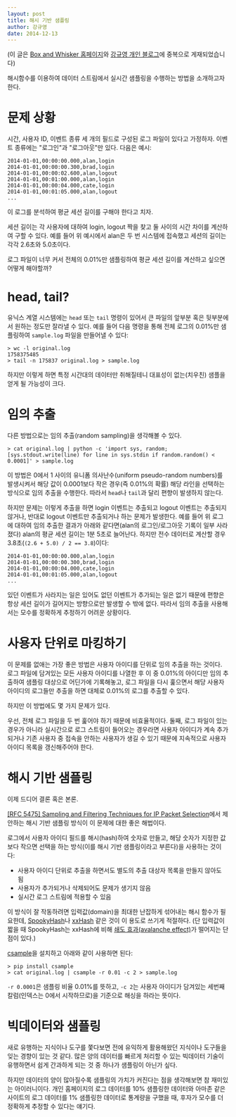 ```yaml
---
layout: post
title: 해시 기반 샘플링
author: 강규영
date: 2014-12-13
---
```


(이 글은 [Box and Whisker 홈페이지](http://www.boxnwhis.kr/)와 [강규영 개인 블로그](http://www.ecogwiki.com/sp.posts)에 중복으로 게재되었습니다)

해시함수를 이용하여 데이터 스트림에서 실시간 샘플링을 수행하는 방법을 소개하고자 한다.


# 문제 상황

시간, 사용자 ID, 이벤트 종류 세 개의 필드로 구성된 로그 파일이 있다고 가정하자. 이벤트 종류에는 "로그인"과 "로그아웃"만 있다. 다음은 예시:

    2014-01-01,00:00:00.000,alan,login
    2014-01-01,00:00:00.300,brad,login
    2014-01-01,00:00:02.600,alan,logout
    2014-01-01,00:01:00.000,alan,login
    2014-01-01,00:00:04.000,cate,login
    2014-01-01,00:01:05.000,alan,logout
    ...

이 로그를 분석하여 평균 세션 길이를 구해야 한다고 치자.

세션 길이는 각 사용자에 대하여 login, logout 짝을 찾고 둘 사이의 시간 차이를 계산하여 구할 수 있다. 예를 들어 위 예시에서 alan은 두 번 시스템에 접속했고 세션의 길이는 각각 2.6초와 5.0초이다.

로그 파일이 너무 커서 전체의 0.01%만 샘플링하여 평균 세션 길이를 계산하고 싶으면 어떻게 해야할까?


# head, tail?

유닉스 계열 시스템에는 ``head`` 또는 ``tail`` 명령이 있어서 큰 파일의 앞부분 혹은 뒷부분에서 원하는 정도만 잘라낼 수 있다. 예를 들어 다음 명령을 통해 전체 로그의 0.01%만 샘플링하여 ``sample.log`` 파일을 만들어낼 수 있다:

    > wc -l original.log
    1758375485
    > tail -n 175837 original.log > sample.log

하지만 이렇게 하면 특정 시간대의 데이터만 취해질테니 대표성이 없는(치우친) 샘플을 얻게 될 가능성이 크다.


# 임의 추출

다른 방법으로는 임의 추출(random sampling)을 생각해볼 수 있다.

    > cat original.log | python -c 'import sys, random; [sys.stdout.write(line) for line in sys.stdin if random.random() < 0.0001]' > sample.log

이 방법은 0에서 1 사이의 유니폼 의사난수(uniform pseudo-random numbers)를 발생시켜서 해당 값이 0.0001보다 작은 경우(즉 0.01%의 확률) 해당 라인을 선택하는 방식으로 임의 추출을 수행한다. 따라서 ``head``나 ``tail``과 달리 편향이 발생하지 않는다.

하지만 문제는 이렇게 추출을 하면 login 이벤트는 추출되고 logout 이벤트는 추출되지 않거나, 반대로 logout 이벤트만 추출되거나 하는 문제가 발생한다. 예를 들어 위 로그에 대하여 임의 추출한 결과가 아래와 같다면(alan의 로그인/로그아웃 기록이 일부 사라졌다) alan의 평균 세션 길이는 1분 5초로 늘어난다. 하지만 전수 데이터로 계산할 경우 3.8초(``(2.6 + 5.0) / 2 == 3.8``)이다:

    2014-01-01,00:00:00.000,alan,login
    2014-01-01,00:00:00.300,brad,login
    2014-01-01,00:00:04.000,cate,login
    2014-01-01,00:01:05.000,alan,logout
    ...

있던 이벤트가 사라지는 일은 있어도 없던 이벤트가 추가되는 일은 없기 때문에 편향은 항상 세션 길이가 길어지는 방향으로만 발생할 수 밖에 없다. 따라서 임의 추출을 사용해서는 모수를 정확하게 추정하기 어려운 상황이다.


# 사용자 단위로 마킹하기

이 문제를 없애는 가장 좋은 방법은 사용자 아이디를 단위로 임의 추출을 하는 것이다. 로그 파일에 담겨있는 모든 사용자 아이디를 나열한 후 이 중 0.01%의 아이디만 임의 추출하여 샘플링 대상으로 어딘가에 기록해놓고, 로그 파일을 다시 훑으면서 해당 사용자 아이디의 로그들만 추출을 하면 대체로 0.01%의 로그를 추출할 수 있다.

하지만 이 방법에도 몇 가지 문제가 있다.

우선, 전체 로그 파일을 두 번 훑어야 하기 때문에 비효율적이다. 둘째, 로그 파일이 있는 경우가 아니라 실시간으로 로그 스트림이 들어오는 경우라면 사용자 아이디가 계속 추가되거나 기존 사용자 중 접속을 안하는 사용자가 생길 수 있기 때문에 지속적으로 사용자 아이디 목록을 갱신해주어야 한다.


# 해시 기반 샘플링

이제 드디어 결론 혹은 본론.

[[RFC 5475] Sampling and Filtering Techniques for IP Packet Selection](https://tools.ietf.org/html/rfc5475)에서 제안하는 해시 기반 샘플링 방식이 이 문제에 대한 좋은 해법이다.

로그에서 사용자 아이디 필드를 해시(hash)하여 숫자로 만들고, 해당 숫자가 지정한 값보다 작으면 선택을 하는 방식(이를 해시 기반 샘플링이라고 부른다)을 사용하는 것이다:

*   사용자 아이디 단위로 추출을 하면서도 별도의 추출 대상자 목록을 만들지 않아도 됨
*   사용자가 추가되거나 삭제되어도 문제가 생기지 않음
*   실시간 로그 스트림에 적용할 수 있음

이 방식이 잘 작동하려면 입력값(domain)을 최대한 난잡하게 섞어내는 해시 함수가 필요한데, [SpookyHash](http://burtleburtle.net/bob/hash/spooky.html)나 [xxHash](https://code.google.com/p/xxhash/) 같은 것이 이 용도로 쓰기게 적절하다. (단 입력값이 짧을 때 SpookyHash는 xxHash에 비해 [쇄도 효과(avalanche effect)](http://en.wikipedia.org/wiki/Avalanche_effect)가 떨어지는 단점이 있다.)

[csample](https://pypi.python.org/pypi/csample)을 설치하고 아래와 같이 사용하면 된다:

    > pip install csample
    > cat original.log | csample -r 0.01 -c 2 > sample.log

``-r 0.0001``은 샘플링 비율 0.01%를 뜻하고, ``-c 2``는 사용자 아이디가 담겨있는 세번째 칼럼(인덱스는 0에서 시작하므로)을 기준으로 해싱을 하라는 뜻이다.


# 빅데이터와 샘플링

새로 유행하는 지식이나 도구를 쫓다보면 전에 유익하게 활용해왔던 지식이나 도구들을 잊는 경향이 있는 것 같다. 많은 양의 데이터를 빠르게 처리할 수 있는 빅데이터 기술이 유행하면서 쉽게 간과하게 되는 것 중 하나가 샘플링이 아닌가 싶다.

하지만 데이터의 양이 많아질수록 샘플링의 가치가 커진다는 점을 생각해보면 참 재미있는 아이러니이다. 개인 홈페이지의 로그 데이터를 10% 샘플링한 데이터와 아마존 같은 사이트의 로그 데이터를 1% 샘플링한 데이터로 통계량을 구했을 때, 후자가 모수를 더 정확하게 추정할 수 있다는 얘기다.
